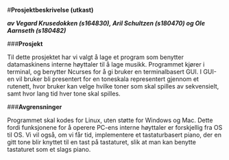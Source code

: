 #**Prosjektbeskrivelse (utkast)**

***av Vegard Krusedokken (s164830), Aril Schultzen (s180470) og Ole Aarnseth (s180482)***


###**Prosjekt**

Til dette prosjektet har vi valgt å lage et program som benytter datamaskinens interne høyttaler til å lage musikk. Programmet kjører i terminal, og benytter Ncurses for å gi bruker en terminalbasert GUI. I GUI-en vil bruker bli presentert for en toneskala representert gjennom et rutenett, hvor bruker kan velge hvilke toner som skal spilles av sekvensielt, samt hvor lang tid hver tone skal spilles.


###**Avgrensninger**

Programmet skal kodes for Linux, uten støtte for Windows og Mac. Dette fordi funksjonene for å operere PC-ens interne høyttaler er forskjellig fra OS til OS. Vi vil også, om vi får tid, implementere et tastaturbasert piano, der en gitt tone blir knyttet til en tast på tastaturet, slik at man kan benytte tastaturet som et slags piano.